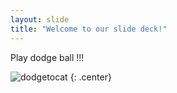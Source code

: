 ```yaml
---
layout: slide
title: "Welcome to our slide deck!"
---
```


Play dodge ball !!!

![dodgetocat](https://octodex.github.com/images/dodgetocat_v2.png)
{: .center}
